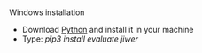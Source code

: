 # 

Windows installation

- Download [Python](https://www.python.org/downloads/) and install it in your machine
- Type: _pip3 install evaluate jiwer_
